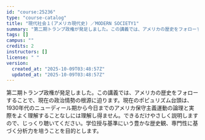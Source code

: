 ```yaml
---
id: "course:25236"
type: "course-catalog"
title: "現代社会１(アメリカ現代史) ／MODERN SOCIETY1"
summary: "第二期トランプ政権が発足しました。この講義では、アメリカの歴史をフォローすることで、現在の政治情勢の根源に迫ります。現在のポピュリズム台頭は、1930年代のニューディール期から今日までのアメリカ保守主義運動の論理と実際をよく理解することなし…"
tags: []
campus: ""
credits: 2
instructors: []
license: " "
version:
  created_at: "2025-10-09T03:48:57Z"
  updated_at: "2025-10-09T03:48:57Z"
---
```


第二期トランプ政権が発足しました。この講義では、アメリカの歴史をフォローすることで、現在の政治情勢の根源に迫ります。現在のポピュリズム台頭は、1930年代のニューディール期から今日までのアメリカ保守主義運動の論理と実際をよく理解することなしには理解し得ません。できるだけやさしく説明しますので、じっくり聴いてください。学位授与基準にいう豊かな歴史観、専門性に基づく分析力を培うことを目的とします。
